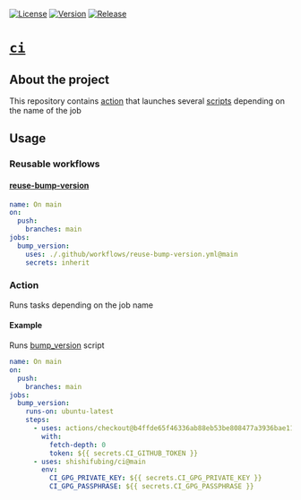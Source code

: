[![License][badge-license]][url-license]
[![Version][badge-version]][url-version]
[![Release][badge-release]][url-release]

# [`ci`][url-repo]

## About the project

This repository contains [action](./action.yml) that launches
several [scripts](./scripts) depending on the name of the job

## Usage

### Reusable workflows

#### [reuse-bump-version](./.github/workflows/reuse-bump-version.yml)

```yaml
name: On main
on:
  push:
    branches: main
jobs:
  bump_version:
    uses: ./.github/workflows/reuse-bump-version.yml@main
    secrets: inherit
```

### Action

Runs tasks depending on the job name

#### Example

Runs [bump_version](./scripts/bump_version) script

```yaml
name: On main
on:
  push:
    branches: main
jobs:
  bump_version:
    runs-on: ubuntu-latest
    steps:
      - uses: actions/checkout@b4ffde65f46336ab88eb53be808477a3936bae11 # v4.1.1
        with:
          fetch-depth: 0
          token: ${{ secrets.CI_GITHUB_TOKEN }}
      - uses: shishifubing/ci@main
        env:
          CI_GPG_PRIVATE_KEY: ${{ secrets.CI_GPG_PRIVATE_KEY }}
          CI_GPG_PASSPHRASE: ${{ secrets.CI_GPG_PASSPHRASE }}
```

<!-- relative links -->


<!-- project links -->

[url-license]: https://github.com/shishifubing/ci/blob/main/LICENSE
[url-repo]: https://github.com/shishifubing/ci
[url-release]: https://github.com/shishifubing/ci/actions/workflows/release.yml
[url-version]: https://github.com/shishifubing/ci/releases/latest

<!-- external links -->

[url-owner]: https://github.com/shishifubing
[url-conventionalcommits]: https://conventionalcommits.org
[url-gitversion-action]: https://github.com/GitTools/actions
[url-gitversion]: https://github.com/GitTools/GitVersion
[url-actionlint]: https://github.com/rhysd/actionlint
[url-issuelabeler]: https://github.com/github/issue-labeler
[url-prlabeler]: https://github.com/actions/labeler
[url-prsizelabeler]: https://github.com/CodelyTV/pr-size-labeler

<!-- project badge links -->

[badge-license]: https://img.shields.io/github/license/shishifubing/ci.svg
[badge-release]: https://img.shields.io/github/actions/workflow/status/shishifubing/ci/release.yml?branch=main&label=release&logo=github
[badge-version]: https://img.shields.io/github/v/release/shishifubing/ci?label=version
